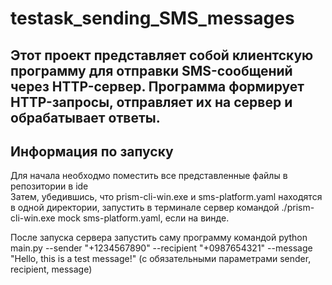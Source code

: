 # testask_sending_SMS_messages

## Этот проект представляет собой клиентскую программу для отправки SMS-сообщений через HTTP-сервер. Программа формирует HTTP-запросы, отправляет их на сервер и обрабатывает ответы.  

## Информация по запуску
Для начала необходмо поместить все представленные файлы в репозитории в ide  
Затем, убедившись, что prism-cli-win.exe и sms-platform.yaml находятся в одной директории, запустить в терминале сервер командой ./prism-cli-win.exe mock sms-platform.yaml, если на винде.  
  
После запуска сервера запустить саму программу командой python main.py --sender "+1234567890" --recipient "+0987654321" --message "Hello, this is a test message!" (с обязательными параметрами sender, recipient, message)  
